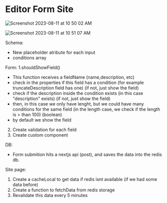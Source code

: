 # Editor Form Site

![Screenshot 2023-08-11 at 10 50 02 AM](https://github.com/thomasbeckford/editor-form-site/assets/28713861/8046e267-29fd-4b5a-94b4-80521eee6d70)

![Screenshot 2023-08-11 at 10 51 07 AM](https://github.com/thomasbeckford/editor-form-site/assets/28713861/7974dcb6-3e05-44ac-b65f-f2a70226679f)


Schema:
- New placeholder atribute for each input
- conditions array

Form:
1.shouldShowField()

- This function receives a fieldName (name,description, etc)
- check in the properties if this field has a condition (for example truncateDescription field has one) (if not, just show the field)
- check if the description inside the condition exists (in this case "description" exists) (if not, just show the field)
- then, in this case we only have lenght, but we could have many conditions for the same field (in the length case, we check if the length is > than 100) (boolean)
- by default we show the field

2.  Create validation for each field
3.  Create custom <SubmitButton /> component

DB:
- Form submition hits a nextjs api (post), and saves the data into the redis db.

Site page:

1. Create a cacheLocal to get data if redis isnt available (if we had some data before)
2. Create a function to fetchData from redis storage
3. Revalidate this data every 5 minutes
